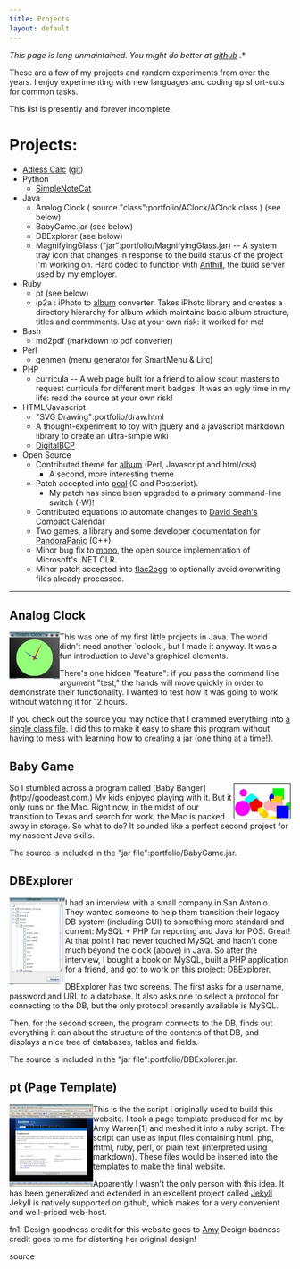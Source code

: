 ```yaml
---
title: Projects
layout: default
---
```


   *This page is long unmaintained. You might do better at [github](https://github.com/toddfoster) .**

These are a few of my projects and random experiments from over the years. I enjoy experimenting with new languages and coding up short-cuts for common tasks.

This list is presently and forever incomplete.


# Projects:

* [Adless Calc](http://www.boidem.org/adlessCalc) ([git](https://github.com/toddfoster/adlessCalc))
* Python
   * [SimpleNoteCat](https://github.com/toddfoster/sncat)
* Java
   * Analog Clock ( source "class":portfolio/AClock/AClock.class ) (see below)
   * BabyGame.jar (see below)
   * DBExplorer (see below)
   * MagnifyingGlass ("jar":portfolio/MagnifyingGlass.jar) -- A system tray icon that changes in response to the build status of the project I'm working on. Hard coded to function with [Anthill](http://www.anthillpro.com), the build server used by my employer.
* Ruby
   * pt (see below)
   * ip2a : iPhoto to [album](http://marginalhacks.com/Hacks/album/) converter. Takes iPhoto library and creates a directory hierarchy for album which maintains basic album structure, titles and commments. Use at your own risk: it worked for me!
* Bash
   * md2pdf (markdown to pdf converter)
* Perl
   * genmen (menu generator for SmartMenu & Lirc)
* PHP
   * curricula -- A web page built for a friend to allow scout masters to request curricula for different merit badges. It was an ugly time in my life: read the source at your own risk!
* HTML/Javascript
   * "SVG Drawing":portfolio/draw.html
   * A thought-experiment to toy with jquery and a javascript markdown library to create an ultra-simple wiki
   * [DigitalBCP](http://www.digitalbcp.org)
* Open Source
   * Contributed theme for [album](http://marginalhacks.com/Hacks/album/.) (Perl, Javascript and html/css)
      * A second, more interesting theme
   * Patch accepted into [pcal](http://pcal.sourceforge.net/) (C and Postscript).
      * My patch has since been upgraded to a primary command-line switch (-W)!
   * Contributed equations to automate changes to [David Seah's](http://davidseah.com/page/compact-calendar) Compact Calendar
   * Two games, a library and some developer documentation for [PandoraPanic](http://projectinfinity.org.uk/doku.php?id=homebrew:games:pandorapanic.) (C++)
   * Minor bug fix to [mono](https://github.com/mono/mono/commits/master?author=todd.foster@logos.com), the open source implementation of Microsoft's .NET CLR.
   * Minor patch accepted into [flac2ogg](https://github.com/adisbladis/flac2ogg/pull/1) to optionally avoid overwriting files already processed.


----------


## Analog Clock

<img src="images/toddsclock.jpg" alt="Todd's Clock" align="left" />
This was one of my first little projects in Java. The world didn't need another `oclock`, but I made it anyway. It was a fun introduction to Java's graphical elements.

There's one hidden "feature": if you pass the command line argument "test," the hands will move quickly in order to demonstrate their functionality.  I wanted to test how it was going to work without watching it for 12 hours.

If you check out the source you may notice that I crammed everything into [a single class file](portfolio/AClock/AClock.class). I did this to make it easy to share this program without having to mess with learning how to creating a jar (one thing at a time!).


## Baby Game

<img src="images/babygame.jpg" alt="Baby Game" align="right" border="1" />
So I stumbled across a program called [Baby Banger](http://goodeast.com.)  My kids enjoyed playing with it. But it only runs on the Mac. Right now, in the midst of our transition to Texas and search for work, the Mac is packed away in storage. So what to do? It sounded like a perfect second project for my nascent Java skills.

The source is included in the "jar file":portfolio/BabyGame.jar.


## DBExplorer

<img src="images/dbexplorer.jpg" alt="DBExplorer" align="left" />
I had an interview with a small company in San Antonio. They wanted someone to help them transition their legacy DB system (including GUI) to something more standard and current: MySQL + PHP for reporting and Java for POS.  Great! At that point I had never touched MySQL and hadn't done much beyond the clock (above) in Java. So after the interview, I bought a book on MySQL, built a PHP application for a friend, and got to work on this project: DBExplorer.

DBExplorer has two screens. The first asks for a username, password and URL to a database. It also asks one to select a protocol for connecting to the DB, but the only protocol presently available is MySQL.

Then, for the second screen, the program connects to the DB, finds out everything it can about the structure of the contents of that DB, and displays a nice tree of databases, tables and fields.

The source is included in the "jar file":portfolio/DBExplorer.jar.


## pt (Page Template)

<img src="images/pt.jpg" alt="Page Template" align="left" /> This is the the script I originally used to build this website. I took a page template produced for me by Amy Warren[1] and meshed it into a ruby script. The script can use as input files containing html, php, rhtml, ruby, perl, or plain text (interpreted using markdown). These files would be inserted into the templates to make the final website.

Apparently I wasn't the only person with this idea. It has been generalized and extended in an excellent project called [Jekyll](http://github.com/mojombo/jekyll/.) Jekyll is natively supported on github, which makes for a very convenient and well-priced web-host.

fn1. Design goodness credit for this website goes to [Amy](http://amywarrencreative.com.) Design badness credit goes to me for distorting her original design!

source

